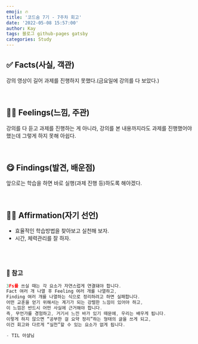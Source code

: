 ```yaml
---
emoji: 🔥
title: '코드숨 7기 - 7주차 회고'
date: '2022-05-08 15:57:00'
author: Kay
tags: 블로그 github-pages gatsby
categories: Study
---
```


## ✅ Facts(사실, 객관)

강의 영상이 길어 과제를 진행하지 못했다.(금요일에 강의를 다 보았다.)

<br>

## 🙋‍♂️ Feelings(느낌, 주관)

강의를 다 듣고 과제를 진행하는 게 아니라, 강의를 본 내용까지라도 과제를 진행했어야 했는데 그렇게 하지 못해 아쉽다.

<br>

## 😋 Findings(발견, 배운점)

앞으로는 학습을 하면 바로 실행(과제 진행 등)하도록 해야겠다.

<br>

## 👨‍💻 Affirmation(자기 선언)

- 효율적인 학습방법을 찾아보고 실천해 보자.
- 시간, 체력관리를 잘 하자.

<br>
<br>

### 📕 참고

```js
3Fs를 쓰실 때는 각 요소가 자연스럽게 연결돼야 합니다.
Fact 여러 개 나열 후 Feeling 여러 개를 나열하고,
Finding 여러 개를 나열하는 식으로 정리하려고 하면 실패합니다.
어떤 교훈을 얻기 위해서는 계기가 되는 강렬한 느낌이 있어야 하고,
이 느낌은 반드시 어떤 사실에 근거해야 합니다.
즉, 무언가를 경험하고, 거기서 느낀 바가 있기 때문에, 우리는 배우게 됩니다.
이렇게 하지 않으면 “공부한 걸 요약 정리”하는 형태의 글을 쓰게 되고,
이건 회고와 다르게 “실천”할 수 있는 요소가 없게 됩니다.

- TIL 아샬님
```

```toc

```
